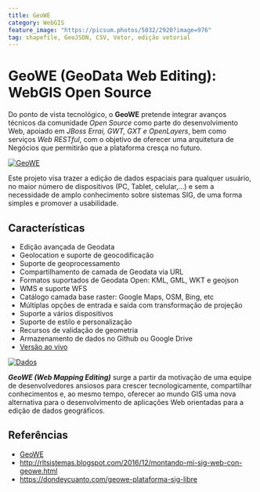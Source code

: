 ```yaml
---
title: GeoWE
category: WebGIS
feature_image: "https://picsum.photos/5032/2920?image=976"
tag: shapefile, GeoJSON, CSV, Vetor, edição vetorial
---
```

# GeoWE (GeoData Web Editing): WebGIS Open Source

Do ponto de vista tecnológico, o **GeoWE** pretende integrar avanços técnicos da comunidade *Open Source* como parte do desenvolvimento Web, apoiado em *JBoss Errai, GWT, GXT e OpenLayers*, bem como serviços *Web RESTful*, com o objetivo de oferecer uma arquitetura de Negócios que permitirão que a plataforma cresça no futuro.

[![GeoWE](https://github.com/geosaber/r4geo/raw/gh-pages/img/GeoWE-1.5.5.png)](http://www.geowe.org)

Este projeto visa trazer a edição de dados espaciais para qualquer usuário, no maior número de dispositivos (PC, Tablet, celular,...) e sem a necessidade de amplo conhecimento sobre sistemas SIG, de uma forma simples e promover a usabilidade.

## Características
- Edição avançada de Geodata
- Geolocation e suporte de geocodificação
- Suporte de geoprocessamento
- Compartilhamento de camada de Geodata via URL
- Formatos suportados de Geodata Open: KML, GML, WKT e geojson
- WMS e suporte WFS
- Catálogo camada base raster: Google Maps, OSM, Bing, etc
- Múltiplas opções de entrada e saída com transformação de projeção
- Suporte a vários dispositivos
- Suporte de estilo e personalização
- Recursos de validação de geometria
- Armazenamento de dados no Github ou Google Drive
- [Versão ao vivo](http://map.geowe.org)

[![Dados](https://github.com/geosaber/r4geo/raw/gh-pages/img/GeoWE_dados.png)](http://www.geowe.org/index.php?id=caracteristicas)

***GeoWE (Web Mapping Editing)*** surge a partir da motivação de uma equipe de desenvolvedores ansiosos para crescer tecnologicamente, compartilhar conhecimentos e, ao mesmo tempo, oferecer ao mundo GIS uma nova alternativa para o desenvolvimento de aplicações Web orientadas para a edição de dados geográficos.

## Referências
- [GeoWE](http://www.geowe.org)
- http://rltsistemas.blogspot.com/2016/12/montando-mi-sig-web-con-geowe.html
- https://dondeycuanto.com/geowe-plataforma-sig-libre
